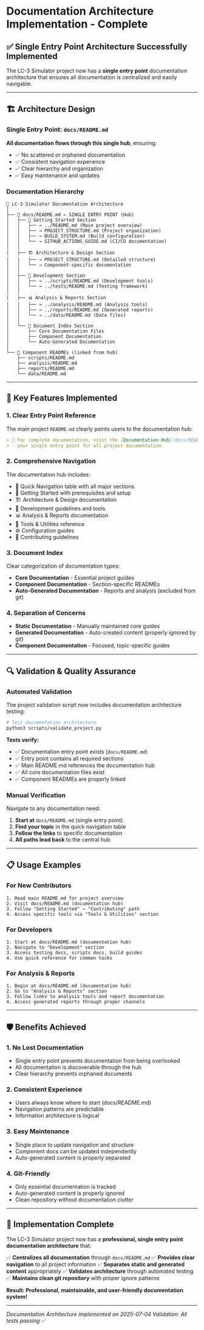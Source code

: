 # Documentation Architecture Implementation - Complete

## ✅ Single Entry Point Architecture Successfully Implemented

The LC-3 Simulator project now has a **single entry point** documentation architecture that ensures all documentation is centralized and easily navigable.

---

## 🏗️ Architecture Design

### Single Entry Point: `docs/README.md`

**All documentation flows through this single hub**, ensuring:
- ✅ No scattered or orphaned documentation
- ✅ Consistent navigation experience
- ✅ Clear hierarchy and organization
- ✅ Easy maintenance and updates

### Documentation Hierarchy

```
📁 LC-3 Simulator Documentation Architecture
│
├── 📄 docs/README.md ← SINGLE ENTRY POINT (Hub)
│   ├── 🚀 Getting Started Section
│   │   ├── → ../README.md (Main project overview)
│   │   ├── → PROJECT_STRUCTURE.md (Project organization)
│   │   ├── → BUILD_SYSTEM.md (Build configuration)
│   │   └── → GITHUB_ACTIONS_GUIDE.md (CI/CD documentation)
│   │
│   ├── 🏗️ Architecture & Design Section
│   │   ├── → PROJECT_STRUCTURE.md (Detailed structure)
│   │   └── → Component-specific documentation
│   │
│   ├── 🧪 Development Section
│   │   ├── → ../scripts/README.md (Development tools)
│   │   └── → ../tests/README.md (Testing framework)
│   │
│   ├── 📊 Analysis & Reports Section
│   │   ├── → ../analysis/README.md (Analysis tools)
│   │   ├── → ../reports/README.md (Generated reports)
│   │   └── → ../data/README.md (Data files)
│   │
│   └── 📁 Document Index Section
│       ├── Core Documentation Files
│       ├── Component Documentation
│       └── Auto-Generated Documentation
│
└── 📄 Component READMEs (linked from hub)
    ├── scripts/README.md
    ├── analysis/README.md
    ├── reports/README.md
    └── data/README.md
```

---

## 🎯 Key Features Implemented

### 1. **Clear Entry Point Reference**
The main project `README.md` clearly points users to the documentation hub:
```markdown
> 📖 For complete documentation, visit the [Documentation Hub](docs/README.md)
> - your single entry point for all project documentation.
```

### 2. **Comprehensive Navigation**
The documentation hub includes:
- 📖 Quick Navigation table with all major sections
- 🚀 Getting Started with prerequisites and setup
- 🏗️ Architecture & Design documentation
- 🧪 Development guidelines and tools
- 📊 Analysis & Reports documentation
- 🔧 Tools & Utilities reference
- ⚙️ Configuration guides
- 🤝 Contributing guidelines

### 3. **Document Index**
Clear categorization of documentation types:
- **Core Documentation** - Essential project guides
- **Component Documentation** - Section-specific READMEs
- **Auto-Generated Documentation** - Reports and analysis (excluded from git)

### 4. **Separation of Concerns**
- **Static Documentation** - Manually maintained core guides
- **Generated Documentation** - Auto-created content (properly ignored by git)
- **Component Documentation** - Focused, topic-specific guides

---

## 🔍 Validation & Quality Assurance

### Automated Validation
The project validation script now includes documentation architecture testing:

```bash
# Test documentation architecture
python3 scripts/validate_project.py
```

**Tests verify:**
- ✅ Documentation entry point exists (`docs/README.md`)
- ✅ Entry point contains all required sections
- ✅ Main README.md references the documentation hub
- ✅ All core documentation files exist
- ✅ Component READMEs are properly linked

### Manual Verification
Navigate to any documentation need:
1. **Start at** `docs/README.md` (single entry point)
2. **Find your topic** in the quick navigation table
3. **Follow the links** to specific documentation
4. **All paths lead back** to the central hub

---

## 📋 Usage Examples

### For New Contributors
```
1. Read main README.md for project overview
2. Visit docs/README.md (documentation hub)
3. Follow "Getting Started" → "Contributing" path
4. Access specific tools via "Tools & Utilities" section
```

### For Developers
```
1. Start at docs/README.md (documentation hub)
2. Navigate to "Development" section
3. Access testing docs, scripts docs, build guides
4. Use quick reference for common tasks
```

### For Analysis & Reports
```
1. Begin at docs/README.md (documentation hub)
2. Go to "Analysis & Reports" section
3. Follow links to analysis tools and report documentation
4. Access generated reports through proper channels
```

---

## 🛡️ Benefits Achieved

### 1. **No Lost Documentation**
- Single entry point prevents documentation from being overlooked
- All documentation is discoverable through the hub
- Clear hierarchy prevents orphaned documents

### 2. **Consistent Experience**
- Users always know where to start (docs/README.md)
- Navigation patterns are predictable
- Information architecture is logical

### 3. **Easy Maintenance**
- Single place to update navigation and structure
- Component docs can be updated independently
- Auto-generated content is properly separated

### 4. **Git-Friendly**
- Only essential documentation is tracked
- Auto-generated content is properly ignored
- Clean repository without documentation clutter

---

## 🎉 Implementation Complete

The LC-3 Simulator project now has a **professional, single entry point documentation architecture** that:

✅ **Centralizes all documentation** through `docs/README.md`
✅ **Provides clear navigation** to all project information
✅ **Separates static and generated content** appropriately
✅ **Validates architecture** through automated testing
✅ **Maintains clean git repository** with proper ignore patterns

**Result: Professional, maintainable, and user-friendly documentation system!**

---

*Documentation Architecture implemented on 2025-07-04*
*Validation: All tests passing ✅*
